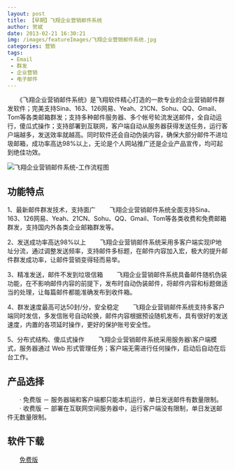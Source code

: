 ```yaml
---
layout: post
title: 【早期】飞翔企业营销邮件系统
author: 贺斌
date: 2013-02-21 16:30:21
img: /images/featureImages/飞翔企业营销邮件系统.jpg
categories: 营销
tags:
 - Email
 - 群发
 - 企业营销
 - 电子邮件
---
```


　　《飞翔企业营销邮件系统》是飞翔软件精心打造的一款专业的企业营销邮件群发软件；完美支持Sina、163、126网易、Yeah、21CN、Sohu、QQ、Gmail、Tom等各类邮箱群发；支持多种邮件服务器、多个帐号轮流发送邮件，全自动运行，傻瓜式操作；支持部署到互联网，客户端自动从服务器获得发送任务，运行客户端越多，发送效率就越高。同时软件还会自动伪装内容，确保大部分邮件不进垃圾邮箱，成功率高达98%以上，无论是个人网站推广还是企业产品宣传，均可起到绝佳功效。

![飞翔企业营销邮件系统-工作流程图](/images/email-send-platform-flow1.png)

## 功能特点

1、最新邮件群发技术，支持面广
　　飞翔企业营销邮件系统全面支持Sina、163、126网易、Yeah、21CN、Sohu、QQ、Gmail、Tom等各类收费和免费邮箱群发，支持国内外各类企业邮箱群发等。

2、发送成功率高达98%以上
　　飞翔企业营销邮件系统采用多客户端实现IP地址分流，通过调整发送频率，支持邮件多标题，在邮件内容加入宏，极大的提升邮件群发成功率，让邮件营销变得轻而易举。

3、精准发送，邮件不发到垃圾信箱
　　飞翔企业营销邮件系统具备邮件随机伪装功能，在不影响邮件内容的前提下，发布时自动伪装邮件，将邮件内容和标题做适当的处理，让每篇邮件都能准确发布到收件箱。

4、群发速度最高可达50封/分，安全稳定
　　飞翔企业营销邮件系统支持多客户端同时发信，多发信账号自动轮换，邮件内容根据预设随机发布，具有很好的发送速度，内置的各项延时操作，更好的保护账号安全性。

5、分布式结构、傻瓜式操作
　　飞翔企业营销邮件系统采用服务器\客户端模式，服务器通过 Web 形式管理任务；客户端无需进行任何操作，启动后自动在后台工作。

## 产品选择

　　· 免费版 － 服务器端和客户端都只能本机运行，单日发送邮件有数量限制。
　　· 收费版 － 部署在互联网空间服务器中，运行客户端没有限制，单日发送邮件无数量限制。

## 软件下载

　　[免费版](https://pan.baidu.com/share/link?shareid=3479139561&uk=2785281713)